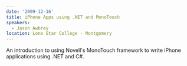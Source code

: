```yaml
---
date: '2009-12-16'
title: iPhone Apps using .NET and MonoTouch
speakers:
  - Jason Awbrey
location: Lone Star College - Montgomery
---
```

An introduction to using Novell's MonoTouch framework to write iPhone applications using .NET and C#.